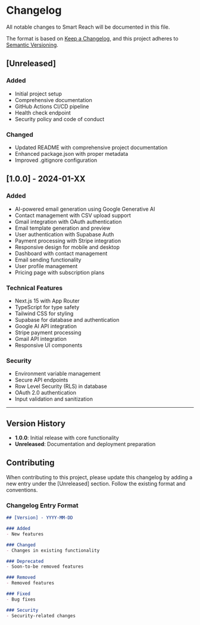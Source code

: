 # Changelog

All notable changes to Smart Reach will be documented in this file.

The format is based on [Keep a Changelog](https://keepachangelog.com/en/1.0.0/),
and this project adheres to [Semantic Versioning](https://semver.org/spec/v2.0.0.html).

## [Unreleased]

### Added
- Initial project setup
- Comprehensive documentation
- GitHub Actions CI/CD pipeline
- Health check endpoint
- Security policy and code of conduct

### Changed
- Updated README with comprehensive project documentation
- Enhanced package.json with proper metadata
- Improved .gitignore configuration

## [1.0.0] - 2024-01-XX

### Added
- AI-powered email generation using Google Generative AI
- Contact management with CSV upload support
- Gmail integration with OAuth authentication
- Email template generation and preview
- User authentication with Supabase Auth
- Payment processing with Stripe integration
- Responsive design for mobile and desktop
- Dashboard with contact management
- Email sending functionality
- User profile management
- Pricing page with subscription plans

### Technical Features
- Next.js 15 with App Router
- TypeScript for type safety
- Tailwind CSS for styling
- Supabase for database and authentication
- Google AI API integration
- Stripe payment processing
- Gmail API integration
- Responsive UI components

### Security
- Environment variable management
- Secure API endpoints
- Row Level Security (RLS) in database
- OAuth 2.0 authentication
- Input validation and sanitization

---

## Version History

- **1.0.0**: Initial release with core functionality
- **Unreleased**: Documentation and deployment preparation

## Contributing

When contributing to this project, please update this changelog by adding a new entry under the [Unreleased] section. Follow the existing format and conventions.

### Changelog Entry Format

```markdown
## [Version] - YYYY-MM-DD

### Added
- New features

### Changed
- Changes in existing functionality

### Deprecated
- Soon-to-be removed features

### Removed
- Removed features

### Fixed
- Bug fixes

### Security
- Security-related changes
``` 